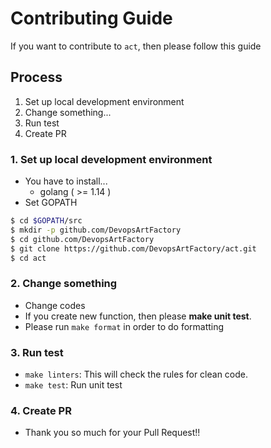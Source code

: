 # Contributing Guide
If you want to contribute to `act`, then please follow this guide

## Process
1. Set up local development environment
2. Change something...
3. Run test
4. Create PR

### 1. Set up local development environment
- You have to install...
    - golang ( >= 1.14 )
- Set GOPATH 

```bash
$ cd $GOPATH/src
$ mkdir -p github.com/DevopsArtFactory
$ cd github.com/DevopsArtFactory
$ git clone https://github.com/DevopsArtFactory/act.git
$ cd act
```

### 2. Change something
- Change codes
- If you create new function, then please **make unit test**.
- Please run `make format` in order to do formatting

### 3. Run test
- `make linters`: This will check the rules for clean code.
- `make test`: Run unit test

### 4. Create PR
- Thank you so much for your Pull Request!!
